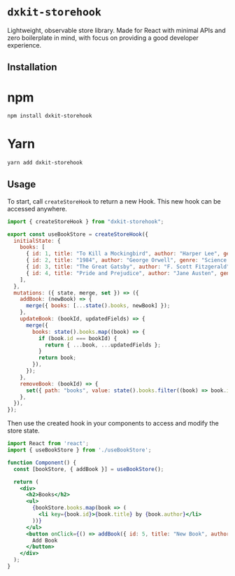 # `dxkit-storehook`
Lightweight, observable store library. Made for React with minimal APIs and zero boilerplate in mind, with focus on providing a good developer experience.

## Installation

# npm
```sh
npm install dxkit-storehook
```
# Yarn
```sh
yarn add dxkit-storehook
```

## Usage

To start, call `createStoreHook` to return a new Hook. This new hook can be accessed anywhere.

```jsx
import { createStoreHook } from "dxkit-storehook";

export const useBookStore = createStoreHook({
  initialState: {
    books: [
      { id: 1, title: "To Kill a Mockingbird", author: "Harper Lee", genre: "Fiction" },
      { id: 2, title: "1984", author: "George Orwell", genre: "Science Fiction" },
      { id: 3, title: "The Great Gatsby", author: "F. Scott Fitzgerald", genre: "Fiction" },
      { id: 4, title: "Pride and Prejudice", author: "Jane Austen", genre: "Romance" },
    ],
  },
  mutations: ({ state, merge, set }) => ({
    addBook: (newBook) => {
      merge({ books: [...state().books, newBook] });
    },
    updateBook: (bookId, updatedFields) => {
      merge({
        books: state().books.map((book) => {
          if (book.id === bookId) {
            return { ...book, ...updatedFields };
          }
          return book;
        }),
      });
    },
    removeBook: (bookId) => {
      set({ path: "books", value: state().books.filter((book) => book.id != bookId) });
    },
  }),
});
```
Then use the created hook in your components to access and modify the store state.

```jsx
import React from 'react';
import { useBookStore } from './useBookStore';

function Component() {
  const [bookStore, { addBook }] = useBookStore();

  return (
    <div>
      <h2>Books</h2>
      <ul>
        {bookStore.books.map(book => (
          <li key={book.id}>{book.title} by {book.author}</li>
        ))}
      </ul>
      <button onClick={() => addBook({ id: 5, title: "New Book", author: "New Author", genre: "New Genre" })}>
        Add Book
      </button>
    </div>
  );
}
```
